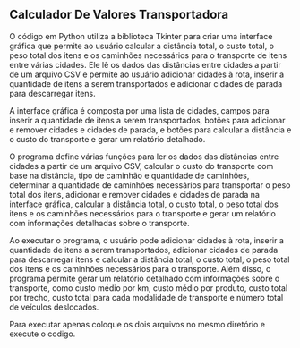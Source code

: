 ## Calculador De Valores Transportadora

O código em Python utiliza a biblioteca Tkinter para criar uma interface gráfica que permite ao usuário calcular a distância total, o custo total, o peso total dos itens e os caminhões necessários para o transporte de itens entre várias cidades. Ele lê os dados das distâncias entre cidades a partir de um arquivo CSV e permite ao usuário adicionar cidades à rota, inserir a quantidade de itens a serem transportados e adicionar cidades de parada para descarregar itens.  

A interface gráfica é composta por uma lista de cidades, campos para inserir a quantidade de itens a serem transportados, botões para adicionar e remover cidades e cidades de parada, e botões para calcular a distância e o custo do transporte e gerar um relatório detalhado.  

O programa define várias funções para ler os dados das distâncias entre cidades a partir de um arquivo CSV, calcular o custo do transporte com base na distância, tipo de caminhão e quantidade de caminhões, determinar a quantidade de caminhões necessários para transportar o peso total dos itens, adicionar e remover cidades e cidades de parada na interface gráfica, calcular a distância total, o custo total, o peso total dos itens e os caminhões necessários para o transporte e gerar um relatório com informações detalhadas sobre o transporte.  

Ao executar o programa, o usuário pode adicionar cidades à rota, inserir a quantidade de itens a serem transportados, adicionar cidades de parada para descarregar itens e calcular a distância total, o custo total, o peso total dos itens e os caminhões necessários para o transporte. Além disso, o programa permite gerar um relatório detalhado com informações sobre o transporte, como custo médio por km, custo médio por produto, custo total por trecho, custo total para cada modalidade de transporte e número total de veículos deslocados.

Para executar apenas coloque os dois arquivos no mesmo diretório e execute o codigo.
